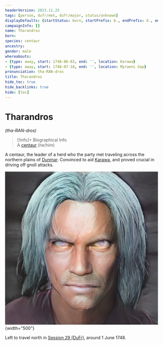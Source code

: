 ```yaml
---
headerVersion: 2023.11.25
tags: [person, dufr/met, dufr/major, status/unknown]
displayDefaults: {startStatus: born, startPrefix: b., endPrefix: d., endStatus: died}
campaignInfo: []
name: Tharandros
born:
species: centaur
ancestry:
gender: male
whereabouts:
- {type: away, start: 1748-06-03, end: '', location: Karawa}
- {type: away, start: 1748-07-18, end: '', location: Myraeni Gap}
pronunciation: tha-RAN-dros
title: Tharandros
hide_toc: true
hide_backlinks: true
hide: [toc]
---
```

# Tharandros
*(tha-RAN-dros)*
>[!info]+ Biographical Info  
> A [centaur](<../../species/children-of-the-divine/centaurs/centaurs.md>) (he/him)  
>> 

A centaur, the leader of a herd who the party met traveling across the northern plains of [Dunmar](<../../gazetteer/greater-dunmar/realms/dunmar/dunmar.md>). Convinced to aid [Karawa](<../../gazetteer/greater-dunmar/realms/dunmar/eastern-dunmar/karawa.md>), and proved crucial in driving off gnoll attacks. 

![Tharandros](../../assets/tharandros.png){width="500"}

Left to travel north in [Session 29 (DuFr)](<../../campaigns/dunmari-frontier/session-notes/session-29-dufr.md>), around 1 June 1748. 

